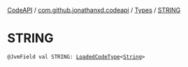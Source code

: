 [CodeAPI](../../index.md) / [com.github.jonathanxd.codeapi](../index.md) / [Types](index.md) / [STRING](.)

# STRING

`@JvmField val STRING: `[`LoadedCodeType`](../../com.github.jonathanxd.codeapi.type/-loaded-code-type/index.md)`<`[`String`](https://kotlinlang.org/api/latest/jvm/stdlib/kotlin/-string/index.html)`>`
